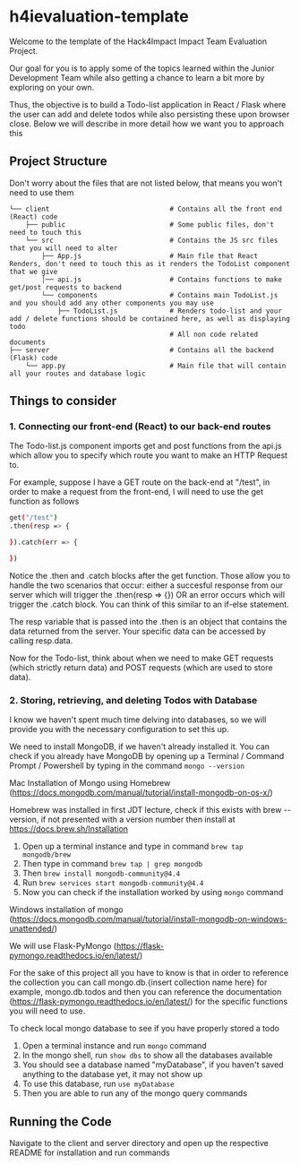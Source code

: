 # h4ievaluation-template

Welcome to the template of the Hack4Impact Impact Team Evaluation Project. 

Our goal for you is to apply some of the topics learned within the Junior Development Team while also getting a chance to learn a bit more by exploring on your own. 

Thus, the objective is to build a Todo-list application in React / Flask where the user can add and delete todos while also persisting these upon browser close. Below we will describe in more detail how we want you to approach this



## Project Structure

Don't worry about the files that are not listed below, that means you won't need to use them

```
└── client                              # Contains all the front end (React) code
    ├── public                          # Some public files, don't need to touch this 
    └── src                             # Contains the JS src files that you will need to alter
        ├── App.js                      # Main file that React Renders, don't need to touch this as it renders the TodoList component that we give 
        │── api.js                      # Contains functions to make get/post requests to backend
        └── components                  # Contains main TodoList.js and you should add any other components you may use
            ├── TodoList.js             # Renders todo-list and your add / delete functions should be contained here, as well as displaying todo
                                        # All non code related documents
├── server                              # Contains all the backend (Flask) code
    └── app.py                          # Main file that will contain all your routes and database logic
```





## Things to consider

### 1. Connecting our front-end (React) to our back-end routes 

The Todo-list.js component imports get and post functions from the api.js which allow you to specify which route you want to make an HTTP Request to. 

For example, suppose I have a GET route on the back-end at "/test", in order to make a request from the front-end, I will need to use the get function as follows
```bash
get("/test")
.then(resp => {

}).catch(err => {

})
```

Notice the .then and .catch blocks after the get function. Those allow you to handle the two scenarios that occur: either a succesful response from our server which will trigger the .then(resp => {}) OR an error occurs which will trigger the .catch block. You can think of this similar to an if-else statement. 

The resp variable that is passed into the .then is an object that contains the data returned from the server. Your specific data can be accessed by calling resp.data. 

Now for the Todo-list, think about when we need to make GET requests (which strictly return data) and POST requests (which are used to store data). 

### 2. Storing, retrieving, and deleting Todos with Database 

I know we haven't spent much time delving into databases, so we will provide you with the necessary configuration to set this up. 

We need to install MongoDB, if we haven't already installed it. You can check if you already have MongoDB by opening up a Terminal / Command Prompt / Powershell by typing in the command `mongo --version`

Mac Installation of Mongo using Homebrew (https://docs.mongodb.com/manual/tutorial/install-mongodb-on-os-x/)

Homebrew was installed in first JDT lecture, check if this exists with brew --version, if not presented with a version number then install at https://docs.brew.sh/Installation

1. Open up a terminal instance and type in command `brew tap mongodb/brew` 
2. Then type in command `brew tap | grep mongodb` 
3. Then `brew install mongodb-community@4.4`
4. Run `brew services start mongodb-community@4.4`
5. Now you can check if the installation worked by using `mongo` command 


Windows installation of mongo (https://docs.mongodb.com/manual/tutorial/install-mongodb-on-windows-unattended/)


We will use Flask-PyMongo (https://flask-pymongo.readthedocs.io/en/latest/)

For the sake of this project all you have to know is that in order to reference the collection you can call mongo.db.{insert collection name here} for example, mongo.db.todos and then you can reference the documentation (https://flask-pymongo.readthedocs.io/en/latest/) for the specific functions you will need to use.

To check local mongo database to see if you have properly stored a todo
1. Open a terminal instance and run `mongo` command
2. In the mongo shell, run `show dbs` to show all the databases available
3. You should see a database named "myDatabase", if you haven't saved anything to the database yet, it may not show up
4. To use this database, run `use myDatabase` 
5. Then you are able to run any of the mongo query commands 

## Running the Code 

Navigate to the client and server directory and open up the respective README for installation and run commands
